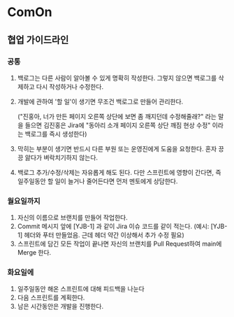 # ComOn

## 협업 가이드라인

### 공통

1. 백로그는 다른 사람이 알아볼 수 있게 명확히 작성한다. 그렇지 않으면 백로그를 삭제하고 다시 작성하거나 수정한다.

2. 개발에 관하여 '할 일'이 생기면 무조건 백로그로 만들어 관리한다.

   ("진홍아, 너가 만든 페이지 오른쪽 상단에 보면 좀 깨지던데 수정해줄래?" 라는 말을 들으면 김진홍은 Jira에 "동아리 소개 페이지 오른쪽 상단 깨짐 현상 수정" 이라는 백로그를 즉시 생성한다)

3. 막히는 부분이 생기면 반드시 다른 부원 또는 운영진에게 도움을 요청한다. 혼자 끙끙 앓다가 벼락치기하지 않는다.

4. 백로그 추가/수정/삭제는 자유롭게 해도 된다. 다만 스프린트에 영향이 간다면, 즉 일주일동안 할 일이 늘거나 줄어든다면 먼저 멘토에게 상담한다.

### 월요일까지

1. 자신의 이름으로 브랜치를 만들어 작업한다.
2. Commit 메시지 앞에 [YJB-1] 과 같이 Jira 이슈 코드를 같이 적는다.
   (예시: [YJB-1] 헤더와 푸터 만들었음. 근데 헤더 약간 이상해서 추가 수정 필요)
3. 스프린트에 담긴 모든 작업이 끝나면 자신의 브랜치를 Pull Request하여 main에 Merge 한다.

### 화요일에

1. 일주일동안 해온 스프린트에 대해 피드백을 나눈다
2. 다음 스프린트를 계획한다.
3. 남은 시간동안은 개발을 진행한다.
